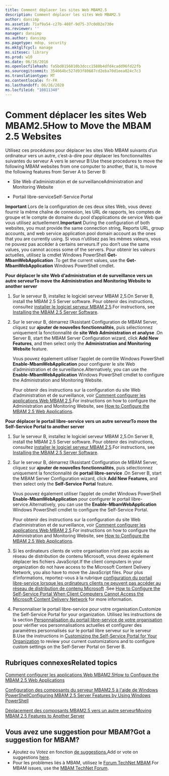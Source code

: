 ```yaml
---
title: Comment déplacer les sites Web MBAM2.5
description: Comment déplacer les sites Web MBAM2.5
author: dansimp
ms.assetid: 71af9a54-c27b-408f-9d75-37c0d02e730e
ms.reviewer: ''
manager: dansimp
ms.author: dansimp
ms.pagetype: mdop, security
ms.mktglfcycl: manage
ms.sitesec: library
ms.prod: w10
ms.date: 06/16/2016
ms.openlocfilehash: fa5bd8156810b3dccc1588b4dfd4cadd96fd22fb
ms.sourcegitcommit: 354664bc527d93f80687cd2eba70d1eea024c7c3
ms.translationtype: MT
ms.contentlocale: fr-FR
ms.lasthandoff: 06/26/2020
ms.locfileid: "10811340"
---
```

# <span data-ttu-id="8608f-103">Comment déplacer les sites Web MBAM2.5</span><span class="sxs-lookup"><span data-stu-id="8608f-103">How to Move the MBAM 2.5 Websites</span></span>


<span data-ttu-id="8608f-104">Utilisez ces procédures pour déplacer les sites Web MBAM suivants d’un ordinateur vers un autre, c’est-à-dire pour déplacer les fonctionnalités suivantes du serveur A vers le serveur B:</span><span class="sxs-lookup"><span data-stu-id="8608f-104">Use these procedures to move the following MBAM websites from one computer to another, that is, to move the following features from Server A to Server B:</span></span>

-   <span data-ttu-id="8608f-105">Site Web d’administration et de surveillance</span><span class="sxs-lookup"><span data-stu-id="8608f-105">Administration and Monitoring Website</span></span>

-   <span data-ttu-id="8608f-106">Portail libre-service</span><span class="sxs-lookup"><span data-stu-id="8608f-106">Self-Service Portal</span></span>

<span data-ttu-id="8608f-107">**Important**  Lors de la configuration de ces deux sites Web, vous devez fournir la même chaîne de connexion, les URL de rapports, les comptes de groupe et le compte de domaine du pool d’applications de service Web que vous utilisez actuellement.</span><span class="sxs-lookup"><span data-stu-id="8608f-107">**Important** During the configuration of both websites, you must provide the same connection string, Reports URL, group accounts, and web service application pool domain account as the ones that you are currently using.</span></span> <span data-ttu-id="8608f-108">Si vous n’utilisez pas les mêmes valeurs, vous ne pouvez pas accéder à certains serveurs.</span><span class="sxs-lookup"><span data-stu-id="8608f-108">If you don’t use the same values, you cannot access some of the servers.</span></span> <span data-ttu-id="8608f-109">Pour obtenir les valeurs actuelles, utilisez la cmdlet Windows PowerShell **Get-MbamWebApplication** .</span><span class="sxs-lookup"><span data-stu-id="8608f-109">To get the current values, use the **Get-MbamWebApplication** Windows PowerShell cmdlet.</span></span>

 

**<span data-ttu-id="8608f-110">Pour déplacer le site Web d’administration et de surveillance vers un autre serveur</span><span class="sxs-lookup"><span data-stu-id="8608f-110">To move the Administration and Monitoring Website to another server</span></span>**

1.  <span data-ttu-id="8608f-111">Sur le serveur B, installez le logiciel serveur MBAM 2,5.</span><span class="sxs-lookup"><span data-stu-id="8608f-111">On Server B, install the MBAM 2.5 Server software.</span></span> <span data-ttu-id="8608f-112">Pour obtenir des instructions, consultez [installer le logiciel serveur MBAM 2,5](installing-the-mbam-25-server-software.md).</span><span class="sxs-lookup"><span data-stu-id="8608f-112">For instructions, see [Installing the MBAM 2.5 Server Software](installing-the-mbam-25-server-software.md).</span></span>

2.  <span data-ttu-id="8608f-113">Sur le serveur B, démarrez l’Assistant Configuration de MBAM Server, cliquez sur **ajouter de nouvelles fonctionnalités**, puis sélectionnez uniquement la fonctionnalité de **site Web Administration et analyse** .</span><span class="sxs-lookup"><span data-stu-id="8608f-113">On Server B, start the MBAM Server Configuration wizard, click **Add New Features**, and then select only the **Administration and Monitoring Website** feature.</span></span>

    <span data-ttu-id="8608f-114">Vous pouvez également utiliser l’applet de contrôle Windows PowerShell **Enable-MbamWebApplication** pour configurer le site Web d’administration et de surveillance.</span><span class="sxs-lookup"><span data-stu-id="8608f-114">Alternatively, you can use the **Enable-MbamWebApplication** Windows PowerShell cmdlet to configure the Administration and Monitoring Website.</span></span>

    <span data-ttu-id="8608f-115">Pour obtenir des instructions sur la configuration du site Web d’administration et de surveillance, voir [Comment configurer les applications Web MBAM 2,5](how-to-configure-the-mbam-25-web-applications.md).</span><span class="sxs-lookup"><span data-stu-id="8608f-115">For instructions on how to configure the Administration and Monitoring Website, see [How to Configure the MBAM 2.5 Web Applications](how-to-configure-the-mbam-25-web-applications.md).</span></span>

**<span data-ttu-id="8608f-116">Pour déplacer le portail libre-service vers un autre serveur</span><span class="sxs-lookup"><span data-stu-id="8608f-116">To move the Self-Service Portal to another server</span></span>**

1.  <span data-ttu-id="8608f-117">Sur le serveur B, installez le logiciel serveur MBAM 2,5.</span><span class="sxs-lookup"><span data-stu-id="8608f-117">On Server B, install the MBAM 2.5 Server software.</span></span> <span data-ttu-id="8608f-118">Pour obtenir des instructions, consultez [installer le logiciel serveur MBAM 2,5](installing-the-mbam-25-server-software.md).</span><span class="sxs-lookup"><span data-stu-id="8608f-118">For instructions, see [Installing the MBAM 2.5 Server Software](installing-the-mbam-25-server-software.md).</span></span>

2.  <span data-ttu-id="8608f-119">Sur le serveur B, démarrez l’Assistant Configuration de MBAM Server, cliquez sur **ajouter de nouvelles fonctionnalités**, puis sélectionnez uniquement la fonctionnalité de **portail libre-service** .</span><span class="sxs-lookup"><span data-stu-id="8608f-119">On Server B, start the MBAM Server Configuration wizard, click **Add New Features**, and then select only the **Self-Service Portal** feature.</span></span>

    <span data-ttu-id="8608f-120">Vous pouvez également utiliser l’applet de cmdlet Windows PowerShell **Enable-MbamWebApplication** pour configurer le portail libre-service.</span><span class="sxs-lookup"><span data-stu-id="8608f-120">Alternatively, you can use the **Enable-MbamWebApplication** Windows PowerShell cmdlet to configure the Self-Service Portal.</span></span>

    <span data-ttu-id="8608f-121">Pour obtenir des instructions sur la configuration du site Web d’administration et de surveillance, voir [Comment configurer les applications Web MBAM 2,5](how-to-configure-the-mbam-25-web-applications.md).</span><span class="sxs-lookup"><span data-stu-id="8608f-121">For instructions on how to configure the Administration and Monitoring Website, see [How to Configure the MBAM 2.5 Web Applications](how-to-configure-the-mbam-25-web-applications.md).</span></span>

3.  <span data-ttu-id="8608f-122">Si les ordinateurs clients de votre organisation n’ont pas accès au réseau de distribution de contenu Microsoft, vous devez également déplacer les fichiers JavaScript.</span><span class="sxs-lookup"><span data-stu-id="8608f-122">If the client computers in your organization do not have access to the Microsoft Content Delivery Network, you also have to move the JavaScript files.</span></span> <span data-ttu-id="8608f-123">Pour plus d’informations, reportez-vous à la rubrique [configuration du portail libre-service lorsque les ordinateurs clients ne peuvent pas accéder au réseau de distribution de contenu Microsoft](how-to-configure-the-self-service-portal-when-client-computers-cannot-access-the-microsoft-content-delivery-network.md) .</span><span class="sxs-lookup"><span data-stu-id="8608f-123">See [How to Configure the Self-Service Portal When Client Computers Cannot Access the Microsoft Content Delivery Network](how-to-configure-the-self-service-portal-when-client-computers-cannot-access-the-microsoft-content-delivery-network.md) for more information.</span></span>

4.  <span data-ttu-id="8608f-124">Personnaliser le portail libre-service pour votre organisation.</span><span class="sxs-lookup"><span data-stu-id="8608f-124">Customize the Self-Service Portal for your organization.</span></span> <span data-ttu-id="8608f-125">Utilisez les instructions de la section [Personnalisation du portail libre-service de votre organisation](customizing-the-self-service-portal-for-your-organization.md) pour vérifier vos personnalisations actuelles et configurer des paramètres personnalisés sur le portail libre serveur sur le serveur B.</span><span class="sxs-lookup"><span data-stu-id="8608f-125">Use the instructions in [Customizing the Self-Service Portal for Your Organization](customizing-the-self-service-portal-for-your-organization.md) to review your current customizations and to configure custom settings on the Self-Server Portal on Server B.</span></span>



## <span data-ttu-id="8608f-126">Rubriques connexes</span><span class="sxs-lookup"><span data-stu-id="8608f-126">Related topics</span></span>


[<span data-ttu-id="8608f-127">Comment configurer les applications Web MBAM2.5</span><span class="sxs-lookup"><span data-stu-id="8608f-127">How to Configure the MBAM 2.5 Web Applications</span></span>](how-to-configure-the-mbam-25-web-applications.md)

[<span data-ttu-id="8608f-128">Configuration des composants du serveur MBAM2.5 à l'aide de Windows PowerShell</span><span class="sxs-lookup"><span data-stu-id="8608f-128">Configuring MBAM 2.5 Server Features by Using Windows PowerShell</span></span>](configuring-mbam-25-server-features-by-using-windows-powershell.md)

[<span data-ttu-id="8608f-129">Déplacement des composants MBAM2.5 vers un autre serveur</span><span class="sxs-lookup"><span data-stu-id="8608f-129">Moving MBAM 2.5 Features to Another Server</span></span>](moving-mbam-25-features-to-another-server.md)

 

## <span data-ttu-id="8608f-130">Vous avez une suggestion pour MBAM?</span><span class="sxs-lookup"><span data-stu-id="8608f-130">Got a suggestion for MBAM?</span></span>
- <span data-ttu-id="8608f-131">Ajoutez ou Votez en fonction [de suggestions.](http://mbam.uservoice.com/forums/268571-microsoft-bitlocker-administration-and-monitoring)</span><span class="sxs-lookup"><span data-stu-id="8608f-131">Add or vote on suggestions [here](http://mbam.uservoice.com/forums/268571-microsoft-bitlocker-administration-and-monitoring).</span></span> 
- <span data-ttu-id="8608f-132">Pour les problèmes liés à MBAM, utilisez le [Forum TechNet MBAM](https://social.technet.microsoft.com/Forums/home?forum=mdopmbam).</span><span class="sxs-lookup"><span data-stu-id="8608f-132">For MBAM issues, use the [MBAM TechNet Forum](https://social.technet.microsoft.com/Forums/home?forum=mdopmbam).</span></span> 





